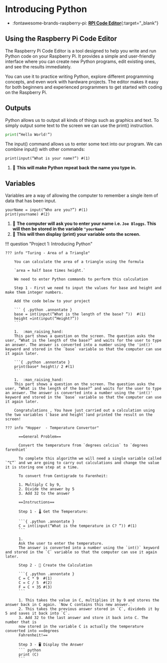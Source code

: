 # Introducing Python

<div class="grid cards" markdown>

- :fontawesome-brands-raspberry-pi: [__RPI Code Editor__](https://my.raspberrypi.org/student-login?loginChallenge=3ec3b691205040d696c6d96e8ca6379a"){:target="_blank"}

</div>

## Using the Raspberry Pi Code Editor

The Raspberry Pi Code Editor is a tool designed to help you write and run Python code on your Raspberry Pi. It provides a simple and user-friendly interface where you can create new Python programs, edit existing ones, and see the results immediately. 

You can use it to practice writing Python, explore different programming concepts, and even work with hardware projects. The editor makes it easy for both beginners and experienced programmers to get started with coding on the Raspberry Pi.

## Outputs

Python allows us to output all kinds of things such as graphics and text. To simply output some text to the screen we can use the print() instruction. 

``` python
print(“Hello World!”)
```

The input() command allows us to enter some text into our program. We can combine input() with other commands: 

``` { .python .annontate }
print(input(“What is your name?”) #(1)
```

1.  :book:
**This will make Python repeat back the name you type in.**

## Variables

Variables are a way of allowing the computer to remember a single item of data that has been input.

``` { .python .annontate }
yourName = input(“Who are you?”) #(1)
print(yourname) #(2)
```

1.  :book:
**The computer will ask you to enter your name i.e. `Joe Bloggs`. This will then be stored in the variable `"yourName"`**
2.  :book:
**This will then display (print) your variable onto the screen.**

!!! question "Project 1: Introducing Python"



    ??? info "Turing - Area of a Triangle"

        You can calculate the area of a triangle using the formula 
        
        `area = half base times height.`
        
        We need to enter Python commands to perform this calculation

        Step 1 - First we need to input the values for base and height and make them integer numbers.

        Add the code below to your project

        ``` { .python .annontate }
        base = int(input(“What is the length of the base? ”))  #(1)
        height =int(input(“Height?”))
        ```

        1.  :man_raising_hand:
        This part shows a question on the screen. The question asks the user, “What is the length of the base?” and waits for the user to type an answer. The answer is converted into a number using the 'int()' keyword and stored in the `base` variable so that the computer can use it again later.

        ```{ .python .annontate }
        print(base* height)/ 2 #(1)
        ```

        1.  :man_raising_hand:
        This part shows a question on the screen. The question asks the user, “What is the length of the base?” and waits for the user to type an answer. The answer is converted into a number using the 'int()' keyword and stored in the `base` variable so that the computer can use it again later.

        Congratulations , You have just carried out a calculation using the two variables (`base and height`)and printed the result on the screen!

    ??? info "Hopper  - Temperature Convertor"

          ==General Problem==

          Convert the temperature from `degrees celcius` to `degrees farenhiet`

          To complete this algorithm we will need a single variable called `“C”` and we are going to carry out calculations and change the value it is storing one step at a time.

          To convert from Centigrade to Farenheit:

          1. Multiply C by 9,
          2. Divide the answer by 5
          3. Add 32 to the answer

          ==Instructions==

          Step 1 - 🌡️ Get the Temperature:

          ```{ .python .annontate }
          C = int(input(“What is the temperature in C? ”)) #(1)
          ```

          1.  
          Ask the user to enter the temperature.
          The answer is converted into a number using the `int()` keyword and stored in the `C` variable so that the computer can use it again later.

          Step 2 - 🧮 Create the Calculation

          ```{ .python .annontate }
          C = C * 9  #(1)
          C = C / 5  #(2)
          F = C + 35 #(3)
          ```

          1. This takes the value in C, multiplies it by 9 and stores the answer back in C again. `Now C contains this new answer.`
          2. This takes the previous answer stored in `C`, divideds it by 5 and saves it back into `C`.
          3. Add 32 to the last answer and store it back into C. The number that is
          now stored in the variable C is actually the temperature converted into ==degrees
          Fahrenheit!==

          Step 3 - 🖥️ Display the Answer
          ``` python
          print (C)
          ```
          
            







 
